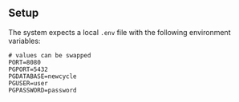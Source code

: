 ## Setup 
The system expects a local `.env` file with the following environment variables: 
```
# values can be swapped 
PORT=8080 
PGPORT=5432 
PGDATABASE=newcycle 
PGUSER=user 
PGPASSWORD=password 
```